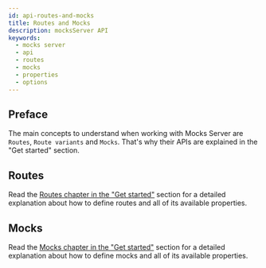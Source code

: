 ```yaml
---
id: api-routes-and-mocks
title: Routes and Mocks
description: mocksServer API
keywords:
  - mocks server
  - api
  - routes
  - mocks
  - properties
  - options
---
```


## Preface

The main concepts to understand when working with Mocks Server are `Routes`, `Route variants` and `Mocks`. That's why their APIs are explained in the "Get started" section.

## Routes

Read the [Routes chapter in the "Get started"](get-started-routes.md) section for a detailed explanation about how to define routes and all of its available properties.

## Mocks

Read the [Mocks chapter in the "Get started"](get-started-mocks.md) section for a detailed explanation about how to define mocks and all of its available properties.
